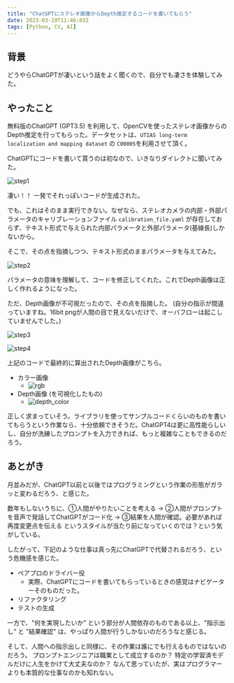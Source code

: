 ```yaml
---
title: "ChatGPTにステレオ画像からDepth推定するコードを書いてもらう"
date: 2023-03-19T11:46:03Z
tags: [Python, CV, AI]
---
```



## 背景

どうやらChatGPTが凄いという話をよく聞くので、自分でも凄さを体験してみた。


## やったこと

無料版のChatGPT (GPT3.5) を利用して、OpenCVを使ったステレオ画像からのDepth推定を行ってもらった。データセットは、`UTIAS long-term localization and mapping dataset` の `C00005`を利用させて頂く。

ChatGPTにコードを書いて貰うのは初なので、いきなりダイレクトに聞いてみた。

![step1](/20230319/step1.png)

凄い！！ 一発でそれっぽいコードが生成された。

でも、これはそのまま実行できない。なぜなら、ステレオカメラの内部・外部パラメータのキャリブレーションファイル `calibration_file.yaml` が存在しておらず、テキスト形式で与えられた内部パラメータと外部パラメータ(基線長)しかないから。

そこで、その点を指摘しつつ、テキスト形式のままパラメータを与えてみた。

![step2](/20230319/step2.png)

パラメータの意味を理解して、コードを修正してくれた。これでDepth画像は正しく作れるようになった。

ただ、Depth画像が不可視だったので、その点を指摘した。 (自分の指示が間違っていますね。16bit pngが人間の目で見えないだけで、オーバフローは起こしていませんでした。)

![step3](/20230319/step3.png)

![step4](/20230319/step4.png)

上記のコードで最終的に算出されたDepth画像がこちら。

- カラー画像
  - ![rgb](/20230319/000000.png)
- Depth画像 (を可視化したもの)
  - ![depth_color](/20230319/depth_color.png)

正しく求まっていそう。ライブラリを使ってサンプルコードくらいのものを書いてもらうという作業なら、十分依頼できそうだ。ChatGPT4は更に高性能らしいし、自分が洗練したプロンプトを入力できれば、もっと複雑なこともできるのだろう。




## あとがき

月並みだが、ChatGPT以前と以後ではプログラミングという作業の形態がガラッと変わるだろう、と感じた。

数年もしないうちに、①人間がやりたいことを考える → ②人間がプロンプトを音声で発話してChatGPTがコード化 → ③結果を人間が確認。必要があれば再度変更点を伝える というスタイルが当たり前になっていくのでは？という気がしている。

したがって、下記のような仕事は真っ先にChatGPTで代替されるだろう、という危機感を感じた。
- ペアプロのドライバー役
  - 実際、ChatGPTにコードを書いてもらっているときの感覚はナビゲーターそのものだった。
- リファクタリング
- テストの生成

一方で、"何を実現したいか" という部分が人間依存のものである以上、"指示出し" と "結果確認" は、やっぱり人間が行うしかないのだろうなと感じる。

そして、人間への指示出しと同様に、その作業は誰にでも行えるものではないのだろう。
プロンプトエンジニアは職業として成立するのか？ 特定の学習済モデルだけに人生をかけて大丈夫なのか？ なんて思っていたが、実はプログラマーよりも本質的な仕事なのかも知れない。
